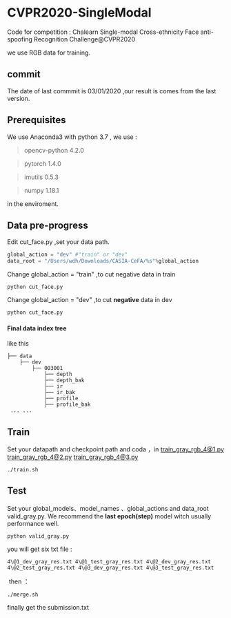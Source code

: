 # CVPR2020-SingleModal

Code for competition : Chalearn Single-modal Cross-ethnicity Face anti-spoofing Recognition Challenge@CVPR2020

we use RGB data for training.

## commit

The date of last commmit  is 03/01/2020 ,our result is comes from the last version.

## Prerequisites

We use Anaconda3 with python 3.7 , we use  :

> opencv-python  4.2.0

>  pytorch 1.4.0

>  imutils 0.5.3

>  numpy 1.18.1

in the enviroment.

## Data pre-progress

Edit cut_face.py ,set your data path. 

```python
global_action = "dev" #"train" or "dev"
data_root = "/Users/wdh/Downloads/CASIA-CeFA/%s"%global_action
```

Change global_action = "train" ,to cut negative data in train

```shell
python cut_face.py
```

Change global_action = "dev" ,to cut **negative** data in dev

```python
python cut_face.py
```

#### Final data index tree

like this

```shell
├── data
    ├── dev
        ├── 003001
            ├── depth
            ├── depth_bak
            ├── ir
            ├── ir_bak
            ├── profile
            ├── profile_bak	
 ... ...
```

## Train

Set your datapath and checkpoint path and coda ，in train_gray_rgb_4@1.py train_gray_rgb_4@2.py train_gray_rgb_4@3.py  

```shell
./train.sh
```

## Test

Set your global_models、model_names 、global_actions and data_root  valid_gray.py. We recommend the **last epoch(step)** model witch usually performance well.

```shell
python valid_gray.py
```

you will  get six txt file :

 ```shell
4\@1_dev_gray_res.txt 4\@1_test_gray_res.txt 4\@2_dev_gray_res.txt 4\@2_test_gray_res.txt 4\@3_dev_gray_res.txt 4\@3_test_gray_res.txt
 ```

​	then ：

```shell
./merge.sh
```

finally get the submission.txt 